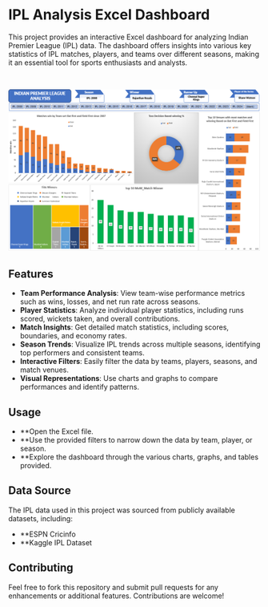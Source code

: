 # IPL Analysis Excel Dashboard

This project provides an interactive Excel dashboard for analyzing Indian Premier League (IPL) data. The dashboard offers insights into various key statistics of IPL matches, players, and teams over different seasons, making it an essential tool for sports enthusiasts and analysts.

<p>&nbsp;</p>
<p align="center">
  <img width="586" alt="image" src="https://github.com/Ashishved786/IPL-Dashboard/blob/main/dashboard.PNG">
</p>

## Features

- **Team Performance Analysis**: View team-wise performance metrics such as wins, losses, and net run rate across seasons.
- **Player Statistics**: Analyze individual player statistics, including runs scored, wickets taken, and overall contributions.
- **Match Insights**: Get detailed match statistics, including scores, boundaries, and economy rates.
- **Season Trends**: Visualize IPL trends across multiple seasons, identifying top performers and consistent teams.
- **Interactive Filters**: Easily filter the data by teams, players, seasons, and match venues.
- **Visual Representations**: Use charts and graphs to compare performances and identify patterns.

## Usage

- **Open the Excel file.
- **Use the provided filters to narrow down the data by team, player, or season.
- **Explore the dashboard through the various charts, graphs, and tables provided.

## Data Source

The IPL data used in this project was sourced from publicly available datasets, including:

- **ESPN Cricinfo
- **Kaggle IPL Dataset

## Contributing

Feel free to fork this repository and submit pull requests for any enhancements or additional features. Contributions are welcome!
